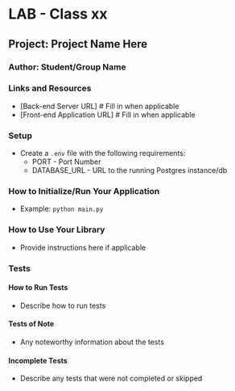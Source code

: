 
# LAB - Class xx
## Project: Project Name Here
### Author: Student/Group Name

### Links and Resources
- [Back-end Server URL] # Fill in when applicable
- [Front-end Application URL] # Fill in when applicable

### Setup
- Create a `.env` file with the following requirements:
  - PORT - Port Number
  - DATABASE_URL - URL to the running Postgres instance/db

### How to Initialize/Run Your Application
- Example: `python main.py`

### How to Use Your Library
- Provide instructions here if applicable

### Tests
#### How to Run Tests
- Describe how to run tests

#### Tests of Note
- Any noteworthy information about the tests

#### Incomplete Tests
- Describe any tests that were not completed or skipped

